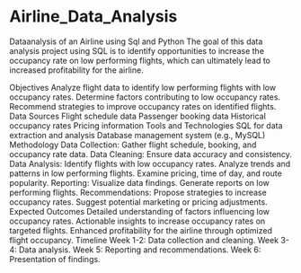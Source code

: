 # Airline_Data_Analysis
Dataanalysis of an Airline using Sql and Python
The goal of this data analysis project using SQL is to identify opportunities to increase the occupancy rate on low performing flights, which can ultimately lead to increased profitability for the airline.

Objectives
Analyze flight data to identify low performing flights with low occupancy rates.
Determine factors contributing to low occupancy rates.
Recommend strategies to improve occupancy rates on identified flights.
Data Sources
Flight schedule data
Passenger booking data
Historical occupancy rates
Pricing information
Tools and Technologies
SQL for data extraction and analysis
Database management system (e.g., MySQL)
Methodology
Data Collection: Gather flight schedule, booking, and occupancy rate data.
Data Cleaning: Ensure data accuracy and consistency.
Data Analysis:
Identify flights with low occupancy rates.
Analyze trends and patterns in low performing flights.
Examine pricing, time of day, and route popularity.
Reporting:
Visualize data findings.
Generate reports on low performing flights.
Recommendations:
Propose strategies to increase occupancy rates.
Suggest potential marketing or pricing adjustments.
Expected Outcomes
Detailed understanding of factors influencing low occupancy rates.
Actionable insights to increase occupancy rates on targeted flights.
Enhanced profitability for the airline through optimized flight occupancy.
Timeline
Week 1-2: Data collection and cleaning.
Week 3-4: Data analysis.
Week 5: Reporting and recommendations.
Week 6: Presentation of findings.
